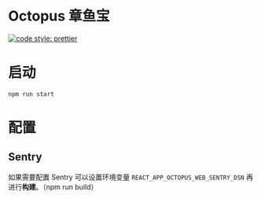 # Octopus 章鱼宝
[![code style: prettier](https://img.shields.io/badge/code_style-prettier-ff69b4.svg?style=flat-square)](https://github.com/prettier/prettier)


# 启动
`npm run start`

# 配置
## Sentry
如果需要配置 Sentry
可以设置环境变量 `REACT_APP_OCTOPUS_WEB_SENTRY_DSN` 再进行**构建**。（npm run build）